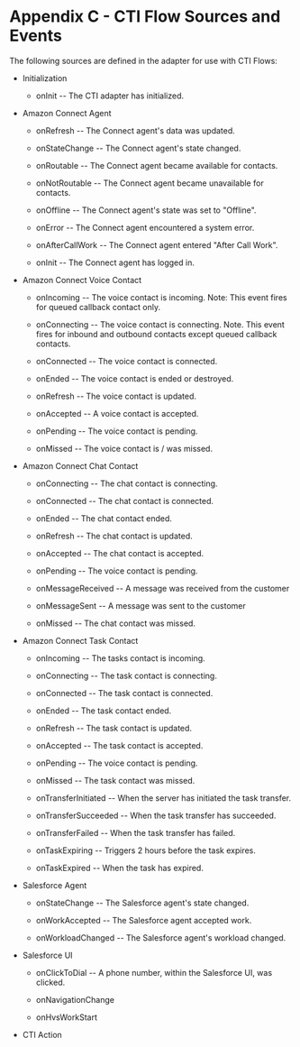 <h1 class="toc">Appendix C - CTI Flow Sources and Events</h1>

The following sources are defined in the adapter for use with CTI Flows:

- Initialization

  - onInit -- The CTI adapter has initialized.

- Amazon Connect Agent

  - onRefresh -- The Connect agent's data was updated.

  - onStateChange -- The Connect agent's state changed.

  - onRoutable -- The Connect agent became available for contacts.

  - onNotRoutable -- The Connect agent became unavailable for
    contacts.

  - onOffline -- The Connect agent's state was set to "Offline".

  - onError -- The Connect agent encountered a system error.

  - onAfterCallWork -- The Connect agent entered "After Call Work".

  - onInit -- The Connect agent has logged in.

- Amazon Connect Voice Contact

  - onIncoming -- The voice contact is incoming. Note: This event
    fires for queued callback contact only.

  - onConnecting -- The voice contact is connecting. Note. This
    event fires for inbound and outbound contacts except queued
    callback contacts.

  - onConnected -- The voice contact is connected.

  - onEnded -- The voice contact is ended or destroyed.

  - onRefresh -- The voice contact is updated.

  - onAccepted -- A voice contact is accepted.

  - onPending -- The voice contact is pending.

  - onMissed -- The voice contact is / was missed.

- Amazon Connect Chat Contact

  - onConnecting -- The chat contact is connecting.

  - onConnected -- The chat contact is connected.

  - onEnded -- The chat contact ended.

  - onRefresh -- The chat contact is updated.

  - onAccepted -- The chat contact is accepted.

  - onPending -- The voice contact is pending.

  - onMessageReceived -- A message was received from the customer

  - onMessageSent -- A message was sent to the customer

  - onMissed -- The chat contact was missed.

- Amazon Connect Task Contact

  - onIncoming -- The tasks contact is incoming.

  - onConnecting -- The task contact is connecting.

  - onConnected -- The task contact is connected.

  - onEnded -- The task contact ended.

  - onRefresh -- The task contact is updated.

  - onAccepted -- The task contact is accepted.

  - onPending -- The voice contact is pending.

  - onMissed -- The task contact was missed.

  - onTransferInitiated -- When the server has initiated the task transfer.

  - onTransferSucceeded -- When the task transfer has succeeded.

  - onTransferFailed -- When the task transfer has failed.

  - onTaskExpiring -- Triggers 2 hours before the task expires.

  - onTaskExpired -- When the task has expired.

- Salesforce Agent

  - onStateChange -- The Salesforce agent's state changed.

  - onWorkAccepted -- The Salesforce agent accepted work.

  - onWorkloadChanged -- The Salesforce agent's workload changed.

- Salesforce UI

  - onClickToDial -- A phone number, within the Salesforce UI, was
    clicked.

  - onNavigationChange

  - onHvsWorkStart

- CTI Action
